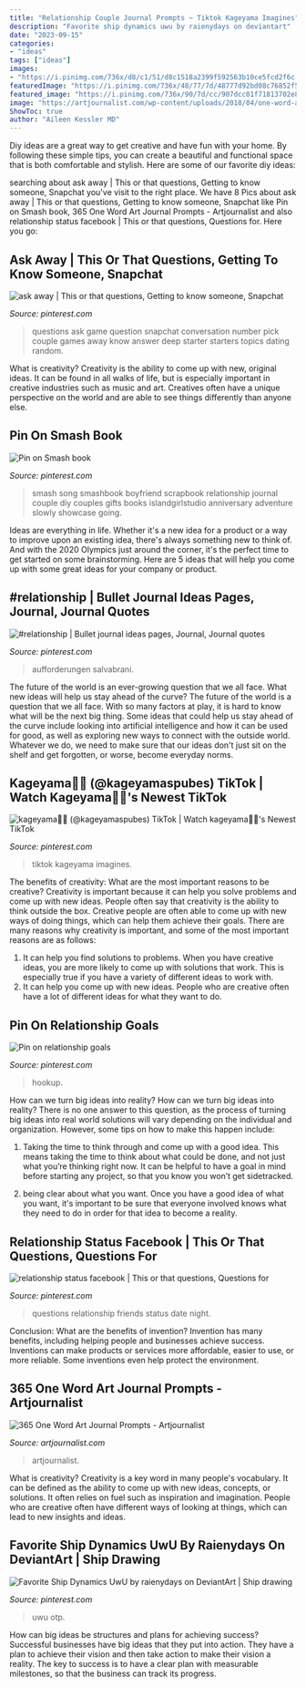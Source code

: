 ```yaml
---
title: "Relationship Couple Journal Prompts ~ Tiktok Kageyama Imagines"
description: "Favorite ship dynamics uwu by raienydays on deviantart"
date: "2023-09-15"
categories:
- "ideas"
tags: ["ideas"]
images:
- "https://i.pinimg.com/736x/d8/c1/51/d8c1518a2399f592563b10ce5fcd2f6c.jpg"
featuredImage: "https://i.pinimg.com/736x/48/77/7d/48777d92bd08c76852f57b3eab3bec9f--photo-book-ideas-for-boyfriend-smash-book-for-boyfriend.jpg"
featured_image: "https://i.pinimg.com/736x/90/7d/cc/907dcc01f71813702e851470fd61dd51.jpg"
image: "https://artjournalist.com/wp-content/uploads/2018/04/one-word-artjournaling-prompts.jpg"
ShowToc: true
author: "Aileen Kessler MD"
---
```



Diy ideas are a great way to get creative and have fun with your home. By following these simple tips, you can create a beautiful and functional space that is both comfortable and stylish. Here are some of our favorite diy ideas: 

	

		
searching about ask away | This or that questions, Getting to know someone, Snapchat you've visit to the right place. We have 8 Pics about ask away | This or that questions, Getting to know someone, Snapchat like Pin on Smash book, 365 One Word Art Journal Prompts - Artjournalist and also relationship status facebook | This or that questions, Questions for. Here you go:
		
    
## Ask Away | This Or That Questions, Getting To Know Someone, Snapchat

<img loading=lazy src="https://i.pinimg.com/736x/a8/98/cd/a898cd46ae2b118953eec6cc35d616d0--couple-questions-ask-me-questions.jpg" onerror="this.onerror=null;this.src='https://tse1.mm.bing.net/th?id=OIP.b88_rePeqE4c8pSMXLqctgHaHZ&amp;pid=15.1';" alt="ask away | This or that questions, Getting to know someone, Snapchat">

_Source: pinterest.com_

>questions ask game question snapchat conversation number pick couple games away know answer deep starter starters topics dating random. 

	

What is creativity?
Creativity is the ability to come up with new, original ideas. It can be found in all walks of life, but is especially important in creative industries such as music and art. Creatives often have a unique perspective on the world and are able to see things differently than anyone else.

    
## Pin On Smash Book

<img loading=lazy src="https://i.pinimg.com/736x/48/77/7d/48777d92bd08c76852f57b3eab3bec9f--photo-book-ideas-for-boyfriend-smash-book-for-boyfriend.jpg" onerror="this.onerror=null;this.src='https://tse1.mm.bing.net/th?id=OIP.IBu9w01nKKhNSWLfAGuS5AHaFj&amp;pid=15.1';" alt="Pin on Smash book">

_Source: pinterest.com_

>smash song smashbook boyfriend scrapbook relationship journal couple diy couples gifts books islandgirlstudio anniversary adventure slowly showcase going. 

	

Ideas are everything in life. Whether it's a new idea for a product or a way to improve upon an existing idea, there's always something new to think of. And with the 2020 Olympics just around the corner, it's the perfect time to get started on some brainstorming. Here are 5 ideas that will help you come up with some great ideas for your company or product.

    
## #relationship | Bullet Journal Ideas Pages, Journal, Journal Quotes

<img loading=lazy src="https://i.pinimg.com/originals/79/9d/fa/799dfaa68fc976a4bd6f4e8da358e61a.jpg" onerror="this.onerror=null;this.src='https://tse2.mm.bing.net/th?id=OIP.3Omte7ivuhvDqUVv4I1C3QHaJ3&amp;pid=15.1';" alt="#relationship | Bullet journal ideas pages, Journal, Journal quotes">

_Source: pinterest.com_

>aufforderungen salvabrani. 

	

The future of the world is an ever-growing question that we all face. What new ideas will help us stay ahead of the curve?
The future of the world is a question that we all face. With so many factors at play, it is hard to know what will be the next big thing. Some ideas that could help us stay ahead of the curve include looking into artificial intelligence and how it can be used for good, as well as exploring new ways to connect with the outside world. Whatever we do, we need to make sure that our ideas don't just sit on the shelf and get forgotten, or worse, become everyday norms.

    
## Kageyama🥡🤍 (@kageyamaspubes) TikTok | Watch Kageyama🥡🤍&#039;s Newest TikTok

<img loading=lazy src="https://i.pinimg.com/736x/90/7d/cc/907dcc01f71813702e851470fd61dd51.jpg" onerror="this.onerror=null;this.src='https://tse3.mm.bing.net/th?id=OIP.o-d2Xovrp4UEF0WuZe5KcwHaNK&amp;pid=15.1';" alt="kageyama🥡🤍 (@kageyamaspubes) TikTok | Watch kageyama🥡🤍&#039;s Newest TikTok">

_Source: pinterest.com_

>tiktok kageyama imagines. 

	

The benefits of creativity: What are the most important reasons to be creative?
Creativity is important because it can help you solve problems and come up with new ideas. People often say that creativity is the ability to think outside the box. Creative people are often able to come up with new ways of doing things, which can help them achieve their goals. There are many reasons why creativity is important, and some of the most important reasons are as follows: 
1) It can help you find solutions to problems. When you have creative ideas, you are more likely to come up with solutions that work. This is especially true if you have a variety of different ideas to work with. 
2) It can help you come up with new ideas. People who are creative often have a lot of different ideas for what they want to do.

    
## Pin On Relationship Goals

<img loading=lazy src="https://i.pinimg.com/originals/7a/65/64/7a6564246f6ff4990e1ddd6b4e7de33b.jpg" onerror="this.onerror=null;this.src='https://tse3.mm.bing.net/th?id=OIP.Ivo8-UhOU2ZS4EJNA5El9QHaLH&amp;pid=15.1';" alt="Pin on relationship goals">

_Source: pinterest.com_

>hookup. 

	

How can we turn big ideas into reality?
How can we turn big ideas into reality? There is no one answer to this question, as the process of turning big ideas into real world solutions will vary depending on the individual and organization. However, some tips on how to make this happen include:
1) Taking the time to think through and come up with a good idea. This means taking the time to think about what could be done, and not just what you’re thinking right now. It can be helpful to have a goal in mind before starting any project, so that you know you won’t get sidetracked.

2) being clear about what you want. Once you have a good idea of what you want, it's important to be sure that everyone involved knows what they need to do in order for that idea to become a reality.

    
## Relationship Status Facebook | This Or That Questions, Questions For

<img loading=lazy src="https://i.pinimg.com/736x/d8/c1/51/d8c1518a2399f592563b10ce5fcd2f6c.jpg" onerror="this.onerror=null;this.src='https://tse1.mm.bing.net/th?id=OIP.Z8eevk5uLlt6a9lVYH8BLAHaJ3&amp;pid=15.1';" alt="relationship status facebook | This or that questions, Questions for">

_Source: pinterest.com_

>questions relationship friends status date night. 

	

Conclusion: What are the benefits of invention?
Invention has many benefits, including helping people and businesses achieve success. Inventions can make products or services more affordable, easier to use, or more reliable. Some inventions even help protect the environment.

    
## 365 One Word Art Journal Prompts - Artjournalist

<img loading=lazy src="https://artjournalist.com/wp-content/uploads/2018/04/one-word-artjournaling-prompts.jpg" onerror="this.onerror=null;this.src='https://tse2.mm.bing.net/th?id=OIP.LcVvlWpMJ7DunlWDoKLB3AHaD4&amp;pid=15.1';" alt="365 One Word Art Journal Prompts - Artjournalist">

_Source: artjournalist.com_

>artjournalist. 

	

What is creativity?
Creativity is a key word in many people's vocabulary. It can be defined as the ability to come up with new ideas, concepts, or solutions. It often relies on fuel such as inspiration and imagination. People who are creative often have different ways of looking at things, which can lead to new insights and ideas.

    
## Favorite Ship Dynamics UwU By Raienydays On DeviantArt | Ship Drawing

<img loading=lazy src="https://i.pinimg.com/736x/c7/31/c8/c731c84b40e9b8d1daaaf0f9c2232746.jpg" onerror="this.onerror=null;this.src='https://tse2.mm.bing.net/th?id=OIP.adK2Dpn7q6lrjAvmKzgfqAHaFj&amp;pid=15.1';" alt="Favorite Ship Dynamics UwU by raienydays on DeviantArt | Ship drawing">

_Source: pinterest.com_

>uwu otp. 

	

How can big ideas be structures and plans for achieving success?
Successful businesses have big ideas that they put into action. They have a plan to achieve their vision and then take action to make their vision a reality. The key to success is to have a clear plan with measurable milestones, so that the business can track its progress.

